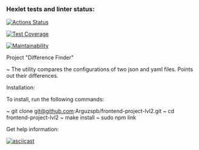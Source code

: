 ### Hexlet tests and linter status:
[![Actions Status](https://github.com/NatShulga/frontend-project-46/actions/workflows/hexlet-check.yml/badge.svg)](https://github.com/NatShulga/frontend-project-46/actions)

[![Test Coverage](https://api.codeclimate.com/v1/badges/d5166dd045831b3b5f5d/test_coverage)](https://codeclimate.com/github/NatShulga/frontend-project-46/test_coverage)

[![Maintainability](https://api.codeclimate.com/v1/badges/d5166dd045831b3b5f5d/maintainability)](https://codeclimate.com/github/NatShulga/frontend-project-46/maintainability)

Project "Difference Finder"

~ The utility compares the configurations of two json and yaml files. Points out their differences.


Installation:

To install, run the following commands:

~ git clone git@github.com:Arguzspb/frontend-project-lvl2.git
~ cd frontend-project-lvl2
~ make install
~ sudo npm link

Get help information:

[![asciicast](https://asciinema.org/a/UVLqfAFS6jImrmlQPD1R1xmvG.svg)](https://asciinema.org/a/UVLqfAFS6jImrmlQPD1R1xmvG)